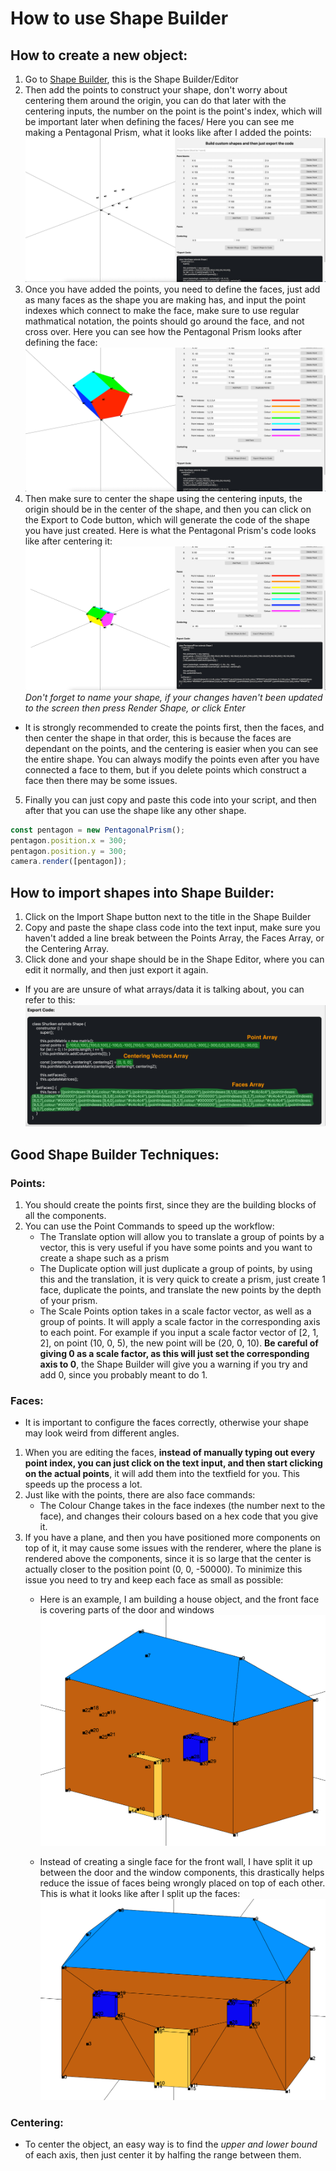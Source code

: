 # How to use Shape Builder
## How to create a new object:
1. Go to [Shape Builder](https://aryaask.github.io/3D-Engine/ShapeBuilder/), this is the Shape Builder/Editor
2. Then add the points to construct your shape, don't worry about centering them around the origin, you can do that later with the centering inputs, the number on the point is the point's index, which will be important later when defining the faces/ Here you can see me making a Pentagonal Prism, what it looks like after I added the points:\
![Shape Builder Preview 1](https://github.com/AryaaSk/3D-Engine/blob/master/Previews/ShapeBuilderPreview1.png?raw=true)
3. Once you have added the points, you need to define the faces, just add as many faces as the shape you are making has, and input the point indexes which connect to make the face, make sure to use regular mathmatical notation, the points should go around the face, and not cross over. Here you can see how the Pentagonal Prism looks after defining the face:\
![Shape Builder Preview 2](https://github.com/AryaaSk/3D-Engine/blob/master/Previews/ShapeBuilderPreview2.png?raw=true)
4. Then make sure to center the shape using the centering inputs, the origin should be in the center of the shape, and then you can click on the Export to Code button, which will generate the code of the shape you have just created. Here is what the Pentagonal Prism's code looks like after centering it:\
![Shape Builder Preview 3](https://github.com/AryaaSk/3D-Engine/blob/master/Previews/ShapeBuilderPreview3.png?raw=true)\
*Don't forget to name your shape, if your changes haven't been updated to the screen then press Render Shape, or click Enter*
- It is strongly recommended to create the points first, then the faces, and then center the shape in that order, this is because the faces are dependant on the points, and the centering is easier when you can see the entire shape. You can always modify the points even after you have connected a face to them, but if you delete points which construct a face then there may be some issues.

5. Finally you can just copy and paste this code into your script, and then after that you can use the shape like any other shape.
```javascript
const pentagon = new PentagonalPrism();
pentagon.position.x = 300;
pentagon.position.y = 300;
camera.render([pentagon]);
```

## How to import shapes into Shape Builder:
1. Click on the Import Shape button next to the title in the Shape Builder
2. Copy and paste the shape class code into the text input, make sure you haven't added a line break between the Points Array, the Faces Array, or the Centering Array.
3. Click done and your shape should be in the Shape Editor, where you can edit it normally, and then just export it again.

- If you are are unsure of what arrays/data it is talking about, you can refer to this:\
![Shape Builder Code](https://github.com/AryaaSk/3D-Engine/blob/master/Previews/ImportCodeExplanation.png?raw=true)

## Good Shape Builder Techniques:
### Points:
1. You should create the points first, since they are the building blocks of all the components. 
2. You can use the Point Commands to speed up the workflow:
    - The Translate option will allow you to translate a group of points by a vector, this is very useful if you have some points and you want to create a shape such as a prism
    - The Duplicate option will just duplicate a group of points, by using this and the translation, it is very quick to create a prism, just create 1 face, duplicate the points, and translate the new points by the depth of your prism.
    - The Scale Points option takes in a scale factor vector, as well as a group of points. It will apply a scale factor in the corresponding axis to each point. For example if you input a scale factor vector of [2, 1, 2], on point (10, 0, 5), the new point will be (20, 0, 10). **Be careful of giving 0 as a scale factor, as this will just set the corresponding axis to 0**, the Shape Builder will give you a warning if you try and add 0, since you probably meant to do 1.

### Faces:
- It is important to configure the faces correctly, otherwise your shape may look weird from different angles.
1. When you are editing the faces, **instead of manually typing out every point index, you can just click on the text input, and then start clicking on the actual points**, it will add them into the textfield for you. This speeds up the process a lot.
2. Just like with the points, there are also face commands:
    - The Colour Change takes in the face indexes (the number next to the face), and changes their colours based on a hex code that you give it.
3. If you have a plane, and then you have positioned more components on top of it, it may cause some issues with the renderer, where the plane is rendered above the components, since it is so large that the center is actually closer to the position point (0, 0, -50000). To minimize this issue you need to try and keep each face as small as possible:
    - Here is an example, I am building a house object, and the front face is covering parts of the door and windows
    ![House Disjointed Faces](https://github.com/AryaaSk/3D-Engine/blob/master/Docs/ResearchImages/HouseJoinedFace.png?raw=true)

    - Instead of creating a single face for the front wall, I have split it up between the door and the window components, this drastically helps reduce the issue of faces being wrongly placed on top of each other. This is what it looks like after I split up the faces:\
    ![House Disjointed Faces](https://github.com/AryaaSk/3D-Engine/blob/master/Docs/ResearchImages/HouseDisjointedFaces.png?raw=true)

### Centering:
- To center the object, an easy way is to find the *upper and lower bound* of each axis, then just center it by halfing the range between them.